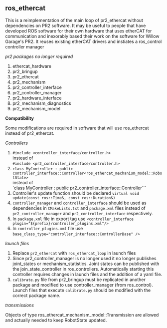 ros_ethercat
------------

  This is a reimplementation of the main loop of pr2_ethercat without dependencies on PR2 software. It may be useful to people that have developed ROS software for their own hardware that uses etherCAT for communication and inexorably based their work on the software for Willow Garage's PR2. It reuses existing etherCAT drivers and instiates a ros_control controller manager 
  
*pr2 packages no longer required*

  1. ethercat_hardware
  2. pr2_bringup
  3. pr2_ethercat
  4. pr2_mechanism
  5. pr2_controller_interface
  6. pr2_controller_manager
  7. pr2_hardware_interface
  8. pr2_mechanism_diagnostics
  9. pr2_mechanism_model


**Compatibility**

Some modifications are required in software that will use ros_ethercat instead of pr2_ethercat.

*Controllers*

 1. `#include <controller_interface/controller.h>`<br>
instead of<br>`#include <pr2_controller_interface/controller.h>`
 2. `class MyController : public controller_interface::Controller<ros_ethercat_mechanism_model::RobotState>`<br>
instead of<br>`class MyController : public pr2_controller_interface::Controller```
 3. Controller's update function should be declared `virtual void update(const ros::Time&, const ros::Duration&)`<br>
 4. `controller_manager` and `controller_interface` should be used as dependencies in `CMakeLists.txt` and `package.xml`  files instead of `pr2_controller_manager` and `pr2_controller_interface` respectively.
 5. In `package.xml` file in export tag use `<controller_interface plugin="${prefix}/controller_plugins.xml"/>` 
 6. In `controller_plugins.xml` file use `base_class_type="controller_interface::ControllerBase" />`
 
*launch files*

 1. Replace `pr2_ethercat` with `ros_ethercat_loop` in launch files
 2. Since pr2_controller_manager is no longer used it no longer publishes joint_states or mechanism_statistics. Joint states can be published with the join_state_controller in ros_controllers. Automatically starting this controller requires changes in launch files and the addition of a yaml file.
 3. `calibrate.py` file from pr2_bringup must be replicated in another package and modified to use controller_manager (from ros_control). Launch files that execute `calibrate.py` should be modified with the correct package name.
 
*transmissions*

 Objects of type ros_ethercat_mechanism_model::Transmission are allowed and actually needed to keep RobotState updated.
